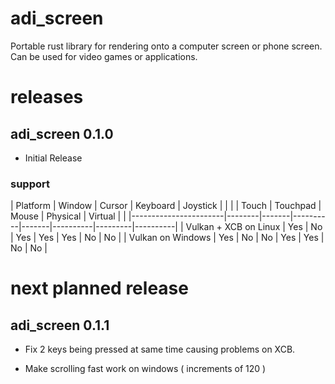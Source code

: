 # adi_screen
Portable rust library for rendering onto a computer screen or phone screen.  Can
be used for video games or applications.

# releases

## adi_screen 0.1.0
* Initial Release

### support

| Platform              | Window |          Cursor          |      Keyboard      | Joystick |
|                       |        | Touch | Touchpad | Mouse | Physical | Virtual |          |
|-----------------------|--------|-------|----------|-------|----------|---------|----------|
| Vulkan + XCB on Linux | Yes    | No    | Yes      | Yes   | Yes      | No      | No       |
| Vulkan on Windows     | Yes    | No    | No       | Yes   | Yes      | No      | No       |

# next planned release

## adi_screen 0.1.1
* Fix 2 keys being pressed at same time causing problems on XCB.

* Make scrolling fast work on windows ( increments of 120 )
